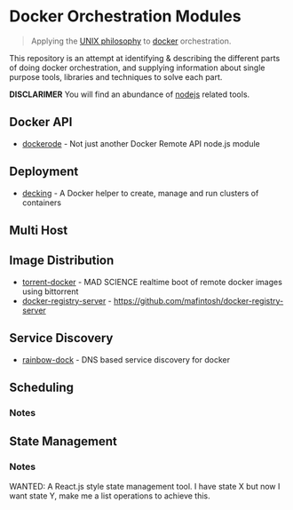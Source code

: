 # Docker Orchestration Modules

> Applying the [UNIX philosophy](http://en.wikipedia.org/wiki/Unix_philosophy) to [docker](https://www.docker.com/) orchestration.

This repository is an attempt at identifying & describing the different parts of doing docker orchestration, and supplying information about single purpose tools, libraries and techniques to solve each part.

**DISCLARIMER** You will find an abundance of [nodejs](http://nodejs.org/) related tools.

## Docker API

* [dockerode](https://github.com/apocas/dockerode) - Not just another Docker Remote API node.js module

## Deployment

* [decking](https://github.com/makeusabrew/decking) - A Docker helper to create, manage and run clusters of containers

## Multi Host

## Image Distribution

* [torrent-docker](https://github.com/mafintosh/torrent-docker) - MAD SCIENCE realtime boot of remote docker images using bittorrent
* [docker-registry-server](https://github.com/mafintosh/docker-registry-server) - https://github.com/mafintosh/docker-registry-server

## Service Discovery

* [rainbow-dock](https://github.com/asbjornenge/rainbow-dock) - DNS based service discovery for docker

## Scheduling

### Notes

## State Management

### Notes

WANTED: A React.js style state management tool. I have state X but now I want state Y, make me a list operations to achieve this.
